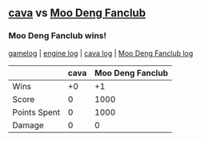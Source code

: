 ## [cava](<../../cava/README.md>) vs [Moo Deng Fanclub](<../../Moo Deng Fanclub/README.md>)
### Moo Deng Fanclub wins!

[gamelog](<gamelog.json>) | [engine log](<engine>) | [cava log](<cava>) | [Moo Deng Fanclub log](<Moo Deng Fanclub>)

|              | cava | Moo Deng Fanclub |
| ------------ | ---- | ---------------- |
| Wins         |   +0 |               +1 |
| Score        |    0 |             1000 |
| Points Spent |    0 |             1000 |
| Damage       |    0 |                0 |
